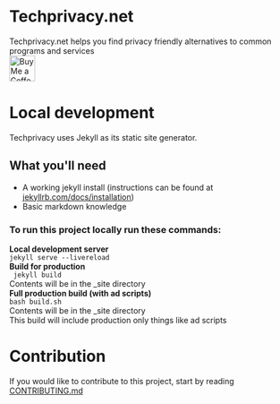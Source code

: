 # Techprivacy.net  
Techprivacy.net helps you find privacy friendly alternatives to common programs and services  
<a href='https://ko-fi.com/dannomac' target='_blank'><img height='35' style='border:0px;height:46px;' src='https://az743702.vo.msecnd.net/cdn/kofi3.png?v=0' border='0' alt='Buy Me a Coffee at ko-fi.com' /></a>

# Local development  
Techprivacy uses Jekyll as its static site generator.

## What you'll need
* A working jekyll install (instructions can be found at [jekyllrb.com/docs/installation](https://jekyllrb.com/docs/installation/))
* Basic markdown knowledge

### To run this project locally run these commands:  
**Local development server**  
`jekyll serve --livereload`  
**Build for production**  
` jekyll build`  
Contents will be in the _site directory  
**Full production build (with ad scripts)**  
`bash build.sh`  
Contents will be in the _site directory  
This build will include production only things like ad scripts

# Contribution
If you would like to contribute to this project, start by reading [CONTRIBUTING.md](CONTRIBUTING.md)